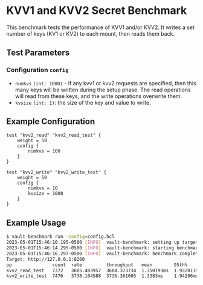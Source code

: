 # KVV1 and KVV2 Secret Benchmark 
This benchmark tests the performance of KVV1 and/or KVV2.  It writes a set number of keys (KV1 or KV2) to each mount, then reads them back.

## Test Parameters
### Configuration `config`
- `numkvs` `(int: 1000)` - if any kvv1 or kvv2 requests are specified,
then this many keys will be written during the setup phase.  The read operations
will read from these keys, and the write operations overwrite them.
- `kvsize` `(int: 1)`:  the size of the key and value to write.

## Example Configuration
```hcl
test "kvv2_read" "kvv2_read_test" {
    weight = 50
    config {
        numkvs = 100
    }
}

test "kvv2_write" "kvv2_write_test" {
    weight = 50
    config {
        numkvs = 10
        kvsize = 1000
    }
}
```

## Example Usage
```bash
$ vault-benchmark run -config=config.hcl
2023-05-01T15:46:10.195-0500 [INFO]  vault-benchmark: setting up targets
2023-05-01T15:46:14.295-0500 [INFO]  vault-benchmark: starting benchmarks: duration=2s
2023-05-01T15:46:16.297-0500 [INFO]  vault-benchmark: benchmark complete
Target: http://127.0.0.1:8200
op               count  rate         throughput   mean        95th%       99th%       successRatio
kvv2_read_test   7372   3685.483957  3684.373734  1.350193ms  1.932011ms  2.427874ms  100.00%
kvv2_write_test  7476   3738.104588  3736.361605  1.3383ms    1.94206ms   2.438648ms  100.00% 
```
